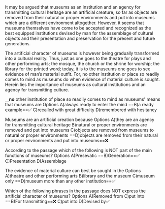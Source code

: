 It may be argued that museums as an institution and an agency for transmitting cultural heritage are an artificial creature, so far as objects are removed from their natural or proper environments and put into museums which are a different environment altogether. However, it seems that museums themselves have come to be accepted and recognized as the best equipped institutions devised by man for the assemblage of cultural objects and their presentation and preservation for the present and future generations.

The artificial character of museums is however being gradually transformed into a cultural reality. Thus, just as one goes to the theatre for plays and other performing arts; the mosque, the church or the shrine for worship; the library for the printed word; today, it is to the museums one goes to see evidence of man’s material outfit. For, no other institution or place so readily comes to mind as museums do when evidence of material culture is sought. Herein lies the importance of museums as cultural institutions and an agency for transmitting culture.

____no__ other institution of place so readily comes to mind as museums' means that museums are
Options
A)always ready to enter the mind
==B)a ready example==✅
C)recalled with great difficulty
D)remembered with hesitancy

Museums are an artificial creation because
Options
A)they are an agency for transmitting cultural heritage
B)natural or proper environments are removed and put into museums
C)objects are removed from museums to natural or proper environments
==D)objects are removed from their natural or proper environments and put into museums==❌

According to the passage which of the following is NOT part of the main functions of museums?
Options
A)Presevatic
==B)Generation==✅
C)Presentation
D)Assemblage

The evidence of material culture can best be sought in the
Options
A)theatre and other performing arts
B)library and the museum
C)museum only
==D)museum more than any other institution==✅

Which of the following phrases in the passage does NOT express the artificial character of museums?
Options
A)Removed from
C)put into
==B)For transmitting==❌
C)put into
D)Devised by✅